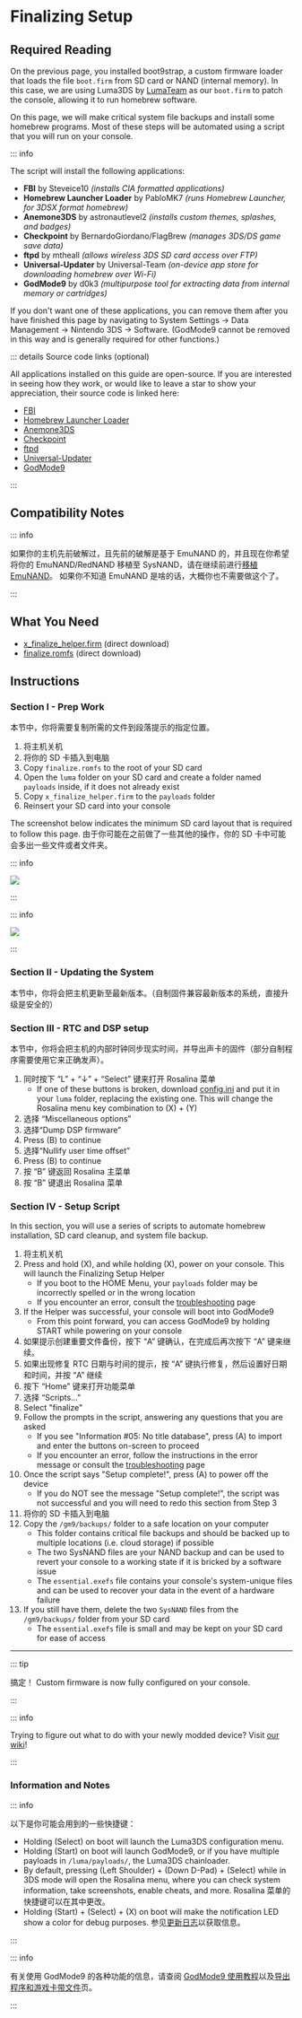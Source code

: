 # Finalizing Setup

## Required Reading

On the previous page, you installed boot9strap, a custom firmware loader that loads the file `boot.firm` from SD card or NAND (internal memory). In this case, we are using Luma3DS by [LumaTeam](https://github.com/LumaTeam/) as our `boot.firm` to patch the console, allowing it to run homebrew software.

On this page, we will make critical system file backups and install some homebrew programs. Most of these steps will be automated using a script that you will run on your console.

::: info

The script will install the following applications:

- **FBI** by Steveice10 _(installs CIA formatted applications)_
- **Homebrew Launcher Loader** by PabloMK7 _(runs Homebrew Launcher, for 3DSX format homebrew)_
- **Anemone3DS** by astronautlevel2 _(installs custom themes, splashes, and badges)_
- **Checkpoint** by BernardoGiordano/FlagBrew _(manages 3DS/DS game save data)_
- **ftpd** by mtheall _(allows wireless 3DS SD card access over FTP)_
- **Universal-Updater** by Universal-Team _(on-device app store for downloading homebrew over Wi-Fi)_
- **GodMode9** by d0k3 _(multipurpose tool for extracting data from internal memory or cartridges)_

If you don't want one of these applications, you can remove them after you have finished this page by navigating to System Settings -> Data Management -> Nintendo 3DS -> Software. (GodMode9 cannot be removed in this way and is generally required for other functions.)

::: details Source code links (optional)

All applications installed on this guide are open-source. If you are interested in seeing how they work, or would like to leave a star to show your appreciation, their source code is linked here:

- [FBI](https://github.com/lifehackerhansol/FBI)
- [Homebrew Launcher Loader](https://github.com/PabloMK7/homebrew_launcher_dummy)
- [Anemone3DS](https://github.com/astronautlevel2/Anemone3DS)
- [Checkpoint](https://github.com/bernardogiordano/checkpoint/releases)
- [ftpd](https://github.com/mtheall/ftpd)
- [Universal-Updater](https://github.com/Universal-Team/Universal-Updater/)
- [GodMode9](https://github.com/d0k3/GodMode9)

:::

## Compatibility Notes

::: info

如果你的主机先前破解过，且先前的破解是基于 EmuNAND 的，并且现在你希望将你的 EmuNAND/RedNAND 移植至 SysNAND，请在继续前进行[移植 EmuNAND](move-emunand)。 如果你不知道 EmuNAND 是啥的话，大概你也不需要做这个了。

:::

## What You Need

- [x_finalize_helper.firm](https://github.com/hacks-guide/finalize/releases/latest/download/x_finalize_helper.firm) (direct download)
- [finalize.romfs](https://github.com/hacks-guide/finalize/releases/latest/download/finalize.romfs) (direct download)

## Instructions

### Section I - Prep Work

本节中，你将需要复制所需的文件到段落提示的指定位置。

1. 将主机关机
2. 将你的 SD 卡插入到电脑
3. Copy `finalize.romfs` to the root of your SD card
4. Open the `luma` folder on your SD card and create a folder named `payloads` inside, if it does not already exist
5. Copy `x_finalize_helper.firm` to the `payloads` folder
6. Reinsert your SD card into your console

The screenshot below indicates the minimum SD card layout that is required to follow this page. 由于你可能在之前做了一些其他的操作，你的 SD 卡中可能会多出一些文件或者文件夹。

::: info

![](/images/screenshots/finalizing-root-layout.png)

:::

::: info

![](/images/screenshots/finalizing-luma-payloads.png)

:::

### Section II - Updating the System

本节中，你将会把主机更新至最新版本。（自制固件兼容最新版本的系统，直接升级是安全的）

<!--@include: ./_include/sysupdate.md -->

### Section III - RTC and DSP setup

本节中，你将会把主机的内部时钟同步现实时间，并导出声卡的固件（部分自制程序需要使用它来正确发声）。

1. 同时按下 “L” + “↓” + “Select” 键来打开 Rosalina 菜单
    - If one of these buttons is broken, download [config.ini](/assets/config.ini) and put it in your `luma` folder, replacing the existing one. This will change the Rosalina menu key combination to (X) + (Y)
2. 选择 “Miscellaneous options”
3. 选择“Dump DSP firmware”
4. Press (B) to continue
5. 选择“Nullify user time offset”
6. Press (B) to continue
7. 按 “B” 键返回 Rosalina 主菜单
8. 按 “B” 键退出 Rosalina 菜单

### Section IV - Setup Script

In this section, you will use a series of scripts to automate homebrew installation, SD card cleanup, and system file backup.

1. 将主机关机
2. Press and hold (X), and while holding (X), power on your console. This will launch the Finalizing Setup Helper
    - If you boot to the HOME Menu, your `payloads` folder may be incorrectly spelled or in the wrong location
    - If you encounter an error, consult the [troubleshooting](troubleshooting-finalizing-setup) page
3. If the Helper was successful, your console will boot into GodMode9
    - From this point forward, you can access GodMode9 by holding START while powering on your console
4. 如果提示创建重要文件备份，按下 “A” 键确认，在完成后再次按下 “A” 键来继续。
5. 如果出现修复 RTC 日期与时间的提示，按 “A” 键执行修复，然后设置好日期和时间，并按 “A” 继续
6. 按下 “Home” 键来打开功能菜单
7. 选择 “Scripts...”
8. Select "finalize"
9. Follow the prompts in the script, answering any questions that you are asked
    - If you see "Information #05: No title database", press (A) to import and enter the buttons on-screen to proceed
    - If you encounter an error, follow the instructions in the error message or consult the [troubleshooting](troubleshooting-finalizing-setup) page
10. Once the script says "Setup complete!", press (A) to power off the device
    - If you do NOT see the message "Setup complete!", the script was not successful and you will need to redo this section from Step 3
11. 将你的 SD 卡插入到电脑
12. Copy the `/gm9/backups/` folder to a safe location on your computer
    - This folder contains critical file backups and should be backed up to multiple locations (i.e. cloud storage) if possible
    - The two SysNAND files are your NAND backup and can be used to revert your console to a working state if it is bricked by a software issue
    - The `essential.exefs` file contains your console's system-unique files and can be used to recover your data in the event of a hardware failure
13. If you still have them, delete the two `SysNAND` files from the `/gm9/backups/` folder from your SD card
    - The `essential.exefs` file is small and may be kept on your SD card for ease of access

___

::: tip

搞定！ Custom firmware is now fully configured on your console.

:::

::: info

Trying to figure out what to do with your newly modded device? Visit [our wiki](https://wiki.hacks.guide/wiki/3DS:Things_to_do)!

:::

### Information and Notes

::: info

以下是你可能会用到的一些快捷键：

- Holding (Select) on boot will launch the Luma3DS configuration menu.
- Holding (Start) on boot will launch GodMode9, or if you have multiple payloads in `/luma/payloads/`, the Luma3DS chainloader.
- By default, pressing (Left Shoulder) + (Down D-Pad) + (Select) while in 3DS mode will open the Rosalina menu, where you can check system information, take screenshots, enable cheats, and more. Rosalina 菜单的快捷键可以在其中更改。
- Holding (Start) + (Select) + (X) on boot will make the notification LED show a color for debug purposes. 参见[更新日志](https://github.com/SciresM/boot9strap/releases/tag/1.4)以获取信息。

:::

::: info

有关使用 GodMode9 的各种功能的信息，请查阅 [GodMode9 使用教程](godmode9-usage)以及[导出程序和游戏卡带文件](dumping-titles-and-game-cartridges)页。

:::
